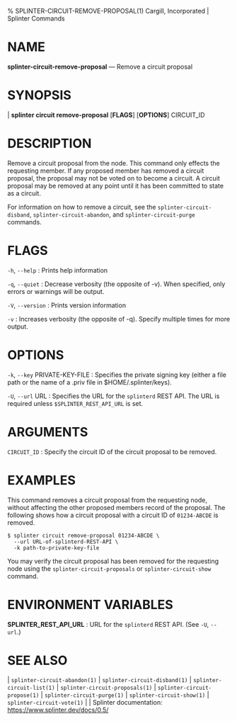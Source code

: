 % SPLINTER-CIRCUIT-REMOVE-PROPOSAL(1) Cargill, Incorporated | Splinter Commands
<!--
  Copyright 2018-2021 Cargill Incorporated
  Licensed under Creative Commons Attribution 4.0 International License
  https://creativecommons.org/licenses/by/4.0/
-->

NAME
====

**splinter-circuit-remove-proposal** — Remove a circuit proposal

SYNOPSIS
========
| **splinter circuit remove-proposal** \[**FLAGS**\] \[**OPTIONS**\] CIRCUIT_ID

DESCRIPTION
===========
Remove a circuit proposal from the node. This command only effects the
requesting member. If any proposed member has removed a circuit proposal, the
proposal may not be voted on to become a circuit. A circuit proposal may be
removed at any point until it has been committed to state as a circuit.

For information on how to remove a circuit, see the `splinter-circuit-disband`,
`splinter-circuit-abandon`, and `splinter-circuit-purge` commands.

FLAGS
=====
`-h`, `--help`
: Prints help information

`-q`, `--quiet`
: Decrease verbosity (the opposite of -v). When specified, only errors or
  warnings will be output.

`-V`, `--version`
: Prints version information

`-v`
: Increases verbosity (the opposite of -q). Specify multiple times for more
  output.

OPTIONS
=======
`-k`, `--key` PRIVATE-KEY-FILE
: Specifies the private signing key (either a file path or the name of a
  .priv file in $HOME/.splinter/keys).

`-U`, `--url` URL
: Specifies the URL for the `splinterd` REST API. The URL is required unless
  `$SPLINTER_REST_API_URL` is set.

ARGUMENTS
=========
`CIRCUIT_ID`
: Specify the circuit ID of the circuit proposal to be removed.

EXAMPLES
========
This command removes a circuit proposal from the requesting node, without
affecting the other proposed members record of the proposal. The following
shows how a circuit proposal with a circuit ID of `01234-ABCDE` is removed.

```
$ splinter circuit remove-proposal 01234-ABCDE \
  --url URL-of-splinterd-REST-API \
  -k path-to-private-key-file
```

You may verify the circuit proposal has been removed for the requesting node
using the `splinter-circuit-proposals` or `splinter-circuit-show` command.

ENVIRONMENT VARIABLES
=====================
**SPLINTER_REST_API_URL**
: URL for the `splinterd` REST API. (See `-U`, `--url`.)

SEE ALSO
========
| `splinter-circuit-abandon(1)`
| `splinter-circuit-disband(1)`
| `splinter-circuit-list(1)`
| `splinter-circuit-proposals(1)`
| `splinter-circuit-propose(1)`
| `splinter-circuit-purge(1)`
| `splinter-circuit-show(1)`
| `splinter-circuit-vote(1)`
|
| Splinter documentation: https://www.splinter.dev/docs/0.5/
